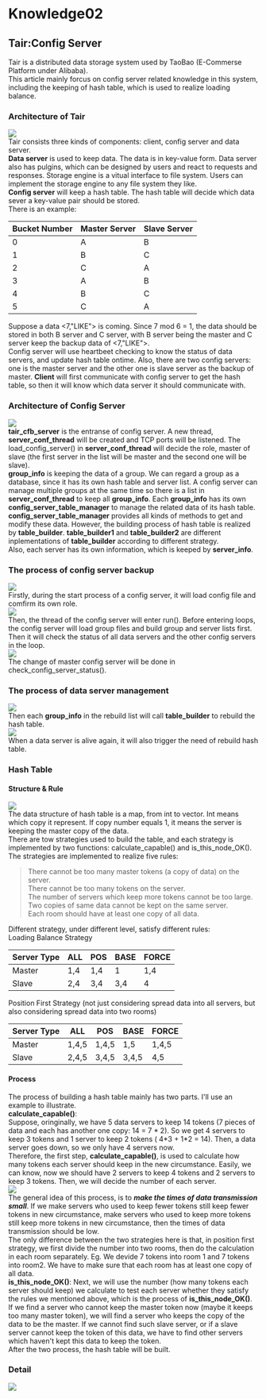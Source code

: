 # Knowledge02
## Tair:Config Server
Tair is a distributed data storage system used by TaoBao (E-Commerse Platform under Alibaba).  
This article mainly forcus on config server related knowledge in this system, including the keeping of hash table, which is used to realize loading balance.

### Architecture of Tair
![](/pic/KN02-1.png)  
Tair consists three kinds of components: client, config server and data server.  
**Data server** is used to keep data. The data is in key-value form. Data server also has pulgins, which can be designed by users and react to requests and responses. Storage engine is a vitual interface to file system. Users can implement the storage engine to any file system they like.  
**Config server** will keep a hash table. The hash table will decide which data sever a key-value pair should be stored.  
There is an example:  

Bucket Number|Master Server|Slave Server
------|-------|------
0|A|B
1|B|C
2|C|A
3|A|B
4|B|C
5|C|A
  
Suppose a data <7,"LIKE"> is coming. Since 7 mod 6 = 1, the data should be stored in both B server and C server, with B server being the master and C server keep the backup data of <7,"LIKE">.  
Config server will use heartbeet checking to know the status of data servers, and update hash table ontime. Also, there are two config servers: one is the master server and the other one is slave server as the backup of master.
**Client** will first communicate with config server to get the hash table, so then it will know which data server it should communicate with.

### Architecture of Config Server
![](/pic/KN02-2.png)  
**tair\_cfb\_server** is the entranse of config server. A new thread, **server\_conf\_thread** will be created and TCP ports will be listened. The load\_config\_server() in **server\_conf\_thread** will decide the role, master of slave (the first server in the list will be master and the second one will be slave).  
**group\_info** is keeping the data of a group. We can regard a group as a database, since it has its own hash table and server list. A config server can manage multiple groups at the same time so there is a list in **server\_conf\_thread** to keep all **group\_info**. Each **group\_info** has its own **config\_server\_table\_manager** to manage the related data of its hash table. **config\_server\_table\_manager** provides all kinds of methods to get and modify these data. However, the building process of hash table is realized by **table\_builder**. **table\_builder1** and **table\_builder2** are different inplementations of **table\_builder** according to different strategy.  
Also, each server has its own information, which is keeped by **server\_info**.

### The process of config server backup
![](/pic/KN02-3.png)  
Firstly, during the start process of a config server, it will load config file and comfirm its own role.  
![](/pic/KN02-4.png)  
Then, the thread of the config server will enter run(). Before entering loops, the config server will load group files and build group and server lists first. Then it will check the status of all data servers and the other config servers in the loop.  
![](/pic/KN02-5.png)  
The change of master config server will be done in check\_config\_server\_status().

### The process of data server management
![](/pic/KN02-6.png)  
Then each **group\_info** in the rebuild list will call **table\_builder** to rebuild the hash table.  
![](/pic/KN02-7.png)  
When a data server is alive again, it will also trigger the need of rebuild hash table.

### Hash Table
#### Structure & Rule
![](/pic/KN02-8.png)  
The data structure of hash table is a map, from int to vector. Int means which copy it represent. If copy number equals 1, it means the server is keeping the master copy of the data.  
There are tow strategies used to build the table, and each strategy is implemented by two functions: calculate\_capable() and is\_this\_node\_OK().  
The strategies are implemented to realize five rules:  
>There cannot be too many master tokens (a copy of data) on the server.  
There cannot be too many tokens on the server.  
The number of servers which keep more tokens cannot be too large.  
Two copies of same data cannot be kept on the same server.  
Each room should have at least one copy of all data.  

Different strategy, under different level, satisfy different rules:  
Loading Balance Strategy

Server Type|ALL|POS|BASE|FORCE
-----------|---|----|----|-----
Master|1,4|1,4|1|1,4
Slave|2,4|3,4|3,4|4

Position First Strategy (not just considering spread data into all servers, but also considering spread data into two rooms)  

Server Type|ALL|POS|BASE|FORCE
-----------|---|----|----|-----
Master|1,4,5|1,4,5|1,5|1,4,5
Slave|2,4,5|3,4,5|3,4,5|4,5

#### Process
The process of building a hash table mainly has two parts. I'll use an example to illustrate.  
**calculate\_capable()**:  
Suppose, oringinally, we have 5 data servers to keep 14 tokens (7 pieces of data and each has another one copy: 14 = 7 \* 2). So we get 4 servers to keep 3 tokens and 1 server to keep 2 tokens ( 4\*3 + 1\*2 = 14). Then, a data server goes down, so we only have 4 servers now.  
Therefore, the first step, **calculate\_capable()**, is used to calculate how many tokens each server should keep in the new circumstance. Easily, we can know, now we should have 2 servers to keep 4 tokens and 2 servers to keep 3 tokens. Then, we will decide the number of each server.  
![](/pic/KN02-9.png)  
The general idea of this process, is to **_make the times of data transmission small_**. If we make servers who used to keep fewer tokens still keep fewer tokens in new circumstance, make servers who used to keep more tokens still keep more tokens in new circumstance, then the times of data transmission should be low.  
The only difference between the two strategies here is that, in position first strategy, we first divide the number into two rooms, then do the calculation in each room separately. Eg. We devide 7 tokens into room 1 and 7 tokens into room2. We have to make sure that each room has at least one copy of all data.  
**is\_this\_node\_OK()**:
Next, we will use the number (how many tokens each server should keep) we calculate to test each server whether they satisfy the rules we mentioned above, which is the process of **is\_this\_node\_OK()**. If we find a server who cannot keep the master token now (maybe it keeps too many master token), we will find a server who keeps the copy of the data to be the master. If we cannot find such slave server, or if a slave server cannot keep the token of this data, we have to find other servers which haven't kept this data to keep the token.  
After the two process, the hash table will be built.

### Detail
![](/pic/KN02-10.jpg)  